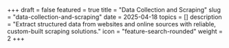 +++
draft = false
featured = true
title = "Data Collection and Scraping"
slug = "data-collection-and-scraping"
date = 2025-04-18
topics = []
description = "Extract structured data from websites and online sources with reliable, custom-built scraping solutions."
icon = "feature-search-rounded"
weight = 2
+++